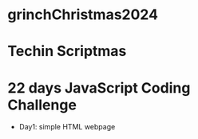 # grinchChristmas2024
# Techin Scriptmas
# 22 days JavaScript Coding Challenge
- Day1: simple HTML webpage
